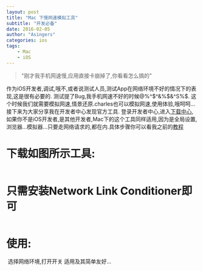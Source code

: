 ```yaml
---
layout: post
title: "Mac 下慢网速模拟工具"
subtitle: "开发必备"
date: 2016-02-05 
author: "Asingers"
categories: ios
tags:
    - Mac
    - iOS
---
```



> "刚才我手机网速慢,应用直接卡崩掉了,你看看怎么搞的"


作为iOS开发者,调试,哦不,或者说测试人员,测试App在网络环境不好的情况下的表现,这是很有必要的.
测试提了Bug,我手机网速不好的时候@%^$^&%$&^S%$.
这个时候我们就需要模拟网速,情景还原.charles也可以模拟网速,使用体验,哦呵呵...
接下来为大家分享我在开发者中心发现官方工具.
登录开发者中心,进入[下载中心](https://developer.apple.com/downloads/),如果你不是iOS开发者,是其他开发者,Mac下的这个工具同样适用,因为是全局设置,浏览器...模拟器...只要走网络请求的,都在内.具体步骤你可以看我之前的[教程](http://9dic.com/ios/2015/12/10/%E5%A6%82%E4%BD%95%E4%BB%8E%E5%AE%98%E7%BD%91%E4%B8%8B%E8%BD%BDXcode%E7%AD%89dmg%E6%96%87%E4%BB%B6/)

# 下载如图所示工具:

<img src="http://7xqmgj.com1.z0.glb.clouddn.com/post_imgJietu_20160205110941.png" alt="" class="shadow"/>

# 只需安装Network Link Conditioner即可

<img src="http://7xqmgj.com1.z0.glb.clouddn.com/post_imgJietu_20160205111154.png" alt="" class="shadow"/>

# 使用:
<img src="http://7xqmgj.com1.z0.glb.clouddn.com/post_imgJietu_20160205111230.png
" alt="" class="shadow"/>
选择网络环境,打开开关
适用及其简单友好...




